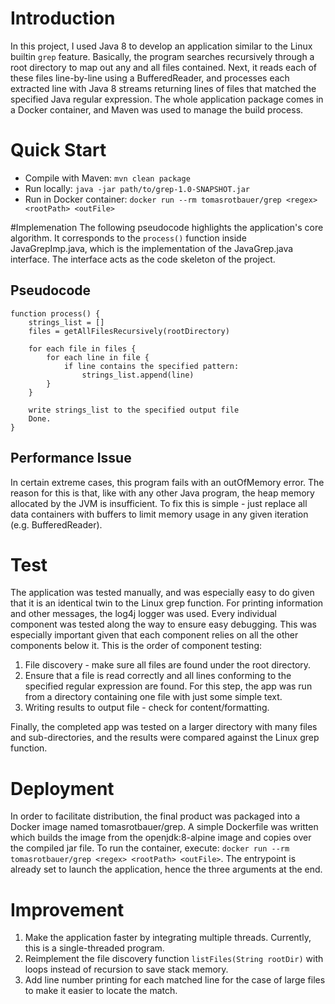 # Introduction
In this project, I used Java 8 to develop an application similar to the Linux builtin
`grep` feature. Basically, the program searches recursively through a root directory
to map out any and all files contained. Next, it reads each of these files line-by-line
using a BufferedReader, and processes each extracted line with Java 8 streams returning
lines of files that matched the specified Java regular expression. The whole application
package comes in a Docker container, and Maven was used to manage the build process.

# Quick Start
* Compile with Maven:
`mvn clean package` <br />
* Run locally: `java -jar path/to/grep-1.0-SNAPSHOT.jar`<br />
* Run in Docker container: `docker run --rm tomasrotbauer/grep <regex> <rootPath> <outFile>`

#Implemenation
The following pseudocode highlights the application's core algorithm. It corresponds
to the `process()` function inside JavaGrepImp.java, which is the implementation of the 
JavaGrep.java interface. The interface acts as the code skeleton of the project.
## Pseudocode
```
function process() {
    strings_list = []
    files = getAllFilesRecursively(rootDirectory)
    
    for each file in files {
        for each line in file {
            if line contains the specified pattern:
                strings_list.append(line)
        }
    }
    
    write strings_list to the specified output file
    Done.
}   
```

## Performance Issue
In certain extreme cases, this program fails with an outOfMemory error.
The reason for this is that, like with any other Java program, the heap memory allocated by
the JVM is insufficient. To fix this is simple - just replace all data containers with buffers
to limit memory usage in any given iteration (e.g. BufferedReader).

# Test
The application was tested manually, and was especially easy to do given that it is an
identical twin to the Linux grep function. For printing information and other messages, the
log4j logger was used. Every individual component was tested along
the way to ensure easy debugging. This was especially important given that each component
relies on all the other components below it. This is the order of component testing:
1. File discovery - make sure all files are found under the root directory.
2. Ensure that a file is read correctly and all lines conforming to the specified regular
expression are found. For this step, the app was run from a directory containing one file with
   just some simple text.
3. Writing results to output file - check for content/formatting.

Finally, the completed app was tested on a larger directory with many files and sub-directories,
and the results were compared against the Linux grep function.

# Deployment
In order to facilitate distribution, the final product was packaged into a Docker image named
tomasrotbauer/grep. A simple Dockerfile was written which builds the image from the 
openjdk:8-alpine image and copies over the compiled jar file. To run the container, execute:
`docker run --rm tomasrotbauer/grep <regex> <rootPath> <outFile>`. The entrypoint is already
set to launch the application, hence the three arguments at the end.

# Improvement
1. Make the application faster by integrating multiple threads. Currently, this is a single-threaded
program.
2. Reimplement the file discovery function `listFiles(String rootDir)` with loops instead
of recursion to save stack memory.
3. Add line number printing for each matched line for the case of large files to make it 
easier to locate the match.